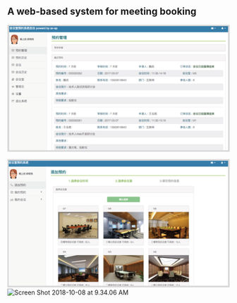 ## A web-based system for meeting booking

![Screen Shot 2018-10-08 at 9.34.06 AM](./readme1.png)

![Screen Shot 2018-10-08 at 9.34.15 AM](./readme2.png)![Screen Shot 2018-10-08 at 9.34.06 AM](/Users/zhengxiangyue/Projects/conferenceBooking/meeting.png)

